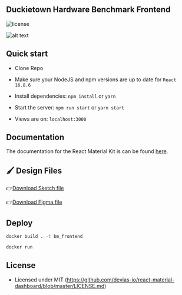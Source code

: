 ## Duckietown Hardware Benchmark Frontend

![license](https://img.shields.io/badge/license-MIT-blue.svg)

![alt text](http://url/to/img.png)


## Quick start

- Clone Repo

- Make sure your NodeJS and npm versions are up to date for `React 16.8.6`

- Install dependencies: `npm install` or `yarn`

- Start the server: `npm run start` or `yarn start`

- Views are on: `localhost:3000`

## Documentation

The documentation for the React Material Kit is can be found [here](https://material-ui.com?ref=devias-io).

## 🖌 Design Files

👉[Download Sketch file](https://s3.eu-west-2.amazonaws.com/devias/products/react-material-dashboard/react-material-dashboard-free.sketch)

👉[Download Figma file](https://devias.s3.eu-west-2.amazonaws.com/products/react-material-dashboard/react-material-dashboard-free.fig)

## Deploy

```bash
docker build . -t bm_frontend

docker run 
```

## License

- Licensed under MIT (https://github.com/devias-io/react-material-dashboard/blob/master/LICENSE.md)

